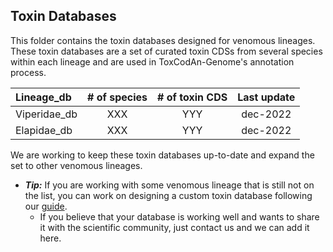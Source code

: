 ## Toxin Databases

This folder contains the toxin databases designed for venomous lineages. These toxin databases are a set of curated toxin CDSs from several species within each lineage and are used in ToxCodAn-Genome's annotation process.

| Lineage_db | # of species | # of toxin CDS | Last update |
| :--------- | :----------: | :------------: | :---------: |
| Viperidae_db | XXX | YYY | dec-2022 |
| Elapidae_db | XXX | YYY | dec-2022 |

We are working to keep these toxin databases up-to-date and expand the set to other venomous lineages.

 - ***Tip:*** If you are working with some venomous lineage that is still not on the list, you can work on designing a custom toxin database following our [guide](https://github.com/pedronachtigall/ToxCodAn-Genome/tree/main/Guide#custom-toxin-database).
    - If you believe that your database is working well and wants to share it with the scientific community, just contact us and we can add it here.
